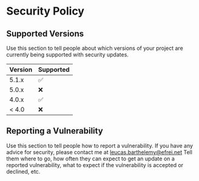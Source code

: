 # Security Policy

## Supported Versions

Use this section to tell people about which versions of your project are
currently being supported with security updates.

| Version | Supported          |
| ------- | ------------------ |
| 5.1.x   | :white_check_mark: |
| 5.0.x   | :x:                |
| 4.0.x   | :white_check_mark: |
| < 4.0   | :x:                |

## Reporting a Vulnerability

Use this section to tell people how to report a vulnerability.
If you have any advice for security, please contact me at leucas.barthelemy@efrei.net
Tell them where to go, how often they can expect to get an update on a
reported vulnerability, what to expect if the vulnerability is accepted or
declined, etc.
